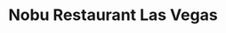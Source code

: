 ---
layout: place
title: Nobu Restaurant Las Vegas
permalink: /nevada/las-vegas/nobu-restaurant-las-vegas.html
stateAbbr: NV
stateName: Nevada
cityName: Las Vegas
seo:
  type: restaurant
  links: null
place_id: ChIJAXK2ZzvEyIAR2ZN4cdxmSjQ
photos:
  - name: >-
      places/ChIJAXK2ZzvEyIAR2ZN4cdxmSjQ/photos/AeeoHcKqOCzz1ZtvHggdUt0m7K-NE-kUz6wlCODKClaDY6rmF2qZFJ0kXwF0AAz8ocfpw5azbfbymTQgQ0ROyiNtvZ8otGbmFq63Ld0Er7zfsUEZQmBuboJxtuuZG6hoq_-V3skJG7FfXAw6abDIM5kP01O08pC5iltX1W00UuiD8B9XHWbrw8d9Br3tMHwL3k8hzTdJYsxfTWoYLzwIcu7W6dNurjkr2lwle-TsEoT2G_nygKJF5L1QceEKbn6Zuw7ZF0xv9Ls8yorFvZF-E0_2rIUj5vybXMYZs5EcoYKeUlj0Cw
    widthPx: 1280
    heightPx: 854
    authorAttributions:
      - displayName: Nobu Restaurant Las Vegas
        uri: https://maps.google.com/maps/contrib/115622628315482886702
        photoUri: >-
          https://lh3.googleusercontent.com/a-/ALV-UjVXCfvqDbcCwESnioWlBgCdycYzhbnxN1r5720d_-Cxthtmwmd1=s100-p-k-no-mo
    flagContentUri: >-
      https://www.google.com/local/imagery/report/?cb_client=maps_api_places.places_api&image_key=!1e10!2sAF1QipMudsW-pzAFhXWkhnfuMjl-la6F0HkUiZoae1R8&hl=en-US
    googleMapsUri: >-
      https://www.google.com/maps/place//data=!3m4!1e2!3m2!1sAF1QipMudsW-pzAFhXWkhnfuMjl-la6F0HkUiZoae1R8!2e10!4m2!3m1!1s0x80c8c43b67b67201:0x344a66dc717893d9
  - name: >-
      places/ChIJAXK2ZzvEyIAR2ZN4cdxmSjQ/photos/AeeoHcKAPvlNlx1sI8YtZx251WzKjnnKcLzQYmS8cM5ECRqoH-gI3SuYtfzYuKDPdVHhk3LE0XsVA_mG3Bm7q3KOWBF6-m5c-v9QVLpILQksn_1JL-ogd8DF8mTH1Cum5T05G5ON2ArSNcvz0NPlizHZ5yiaToYsRGU5zspJi669XhnaTC5CnKGO5YrapABeTfNY_hksMchVpug9RG648Bd6OkfTk0ZZ9NTU9e1hkYtwM7VBbtBPijG4Ov1Fuiv-8KEqmTLuvnKyfCfaLFYvJ3kUQCpiOHeLZTwMkwG3zZ1C69Uf5MJyl69kMpTq5Vj5XX0guwnB5mmgc7bfF-lfsKoJYSyCaJV0Flj36DGMYM9dNJqlpion-UUI3dSKqL_a0DThUtAxHZjhskK3gOBZ080l_oH8p8QZO_v8P9DZPtMcQ_ApFwJ3OTFI-oXeR_XXrg
    widthPx: 4080
    heightPx: 3072
    authorAttributions:
      - displayName: Matt Perrone
        uri: https://maps.google.com/maps/contrib/104985894090564824102
        photoUri: >-
          https://lh3.googleusercontent.com/a-/ALV-UjWdZp_I4P2OXDvK4cl2PHCqK99yGasnW9PyGqrfl4Nn1QpPmbJ8=s100-p-k-no-mo
    flagContentUri: >-
      https://www.google.com/local/imagery/report/?cb_client=maps_api_places.places_api&image_key=!1e10!2sCIABIhAGbzaqYSuekGgFJzIABVil&hl=en-US
    googleMapsUri: >-
      https://www.google.com/maps/place//data=!3m4!1e2!3m2!1sCIABIhAGbzaqYSuekGgFJzIABVil!2e10!4m2!3m1!1s0x80c8c43b67b67201:0x344a66dc717893d9
  - name: >-
      places/ChIJAXK2ZzvEyIAR2ZN4cdxmSjQ/photos/AeeoHcIhTHmG9RCOsy0VDa-ZtxhCZx_1eU-pZUPK06PSuKGLEnBiGAfwjJvUnT45jCRKkTstFGlsjshlsl5Da-PhNTDJCdLVI4LFvTQGqX-h--vSTcRJEEjOO5GtK9nIdjq5dnKHq26xf7d7pUAdfD5td9Pd0gWVkRDbh15HdnadNNeAvpl-GXFTjhC31JQI4aodU5ApyqcD6MgqRFS0aMImpsa8xrpMWqjJxpWdLLOovCQ25Lg4v7_SXTOb-E3iP354txBloE_pnFRMLBJqem45-7Tb2PmYfOXtMXJI-Dtq8HGcww
    widthPx: 1280
    heightPx: 720
    authorAttributions:
      - displayName: Nobu Restaurant Las Vegas
        uri: https://maps.google.com/maps/contrib/115622628315482886702
        photoUri: >-
          https://lh3.googleusercontent.com/a-/ALV-UjVXCfvqDbcCwESnioWlBgCdycYzhbnxN1r5720d_-Cxthtmwmd1=s100-p-k-no-mo
    flagContentUri: >-
      https://www.google.com/local/imagery/report/?cb_client=maps_api_places.places_api&image_key=!1e10!2sAF1QipNLDCXNsMhSUQsVDli9UqtAlGxHOY44J7zg4kqN&hl=en-US
    googleMapsUri: >-
      https://www.google.com/maps/place//data=!3m4!1e2!3m2!1sAF1QipNLDCXNsMhSUQsVDli9UqtAlGxHOY44J7zg4kqN!2e10!4m2!3m1!1s0x80c8c43b67b67201:0x344a66dc717893d9
  - name: >-
      places/ChIJAXK2ZzvEyIAR2ZN4cdxmSjQ/photos/AeeoHcKKUgy3VRHkp_8BsxBm7mIUD0yO86aujzChu4ipP_UEg5WU_3DgfMqV8KdWoNoE57-MrMUYOUraP5d-ZxzhOYgItMWfRk3hhe0KoAescJlQjghs7RG3dg-lpfQ2xc_XIow7a_ChRCbYynmhEneGUaXfO5WFTUqnF6WMCm61P1vxd-9UsrW8QXWQtmvwYQAkVZbbElg5JOmBtogsEdvK7Nh0lC505DofWK1m5fzg2uqidzoV0MpWHdsFrK-5TamNn6IaqLw_9jjPfLuBYGqfmn5rcdALPFXD0qppXq2xCy3rgg
    widthPx: 4200
    heightPx: 2851
    authorAttributions:
      - displayName: Nobu Restaurant Las Vegas
        uri: https://maps.google.com/maps/contrib/115622628315482886702
        photoUri: >-
          https://lh3.googleusercontent.com/a-/ALV-UjVXCfvqDbcCwESnioWlBgCdycYzhbnxN1r5720d_-Cxthtmwmd1=s100-p-k-no-mo
    flagContentUri: >-
      https://www.google.com/local/imagery/report/?cb_client=maps_api_places.places_api&image_key=!1e10!2sAF1QipNRR9mH5txBVdfKPKtqvNmg2w4iGh8y0D7xA6_Y&hl=en-US
    googleMapsUri: >-
      https://www.google.com/maps/place//data=!3m4!1e2!3m2!1sAF1QipNRR9mH5txBVdfKPKtqvNmg2w4iGh8y0D7xA6_Y!2e10!4m2!3m1!1s0x80c8c43b67b67201:0x344a66dc717893d9
  - name: >-
      places/ChIJAXK2ZzvEyIAR2ZN4cdxmSjQ/photos/AeeoHcKCUH_pVCQ9QdNKsBnoHnfT0GpojVf2CitgcnkzqpfyvcR03JbOVgmuS3OT0dNfX1vYpB8ryF3ACdqYJM9HLlHfINz_tqlIaKJY97TaHg3vp-YdE9v8tsm6KD_Hi2EwdMwjk1t_7IQ7bqppSlVMc5hnEx1YqE8QWMGPNIRkwHUPlmLTS7VMMu3sPHBjcPr0Y2cKUuhbflrgU__TDd8_TYNryMmK7zrrImzWijReQ2d6S2UDSPjZh1x4Gm9ieqlD4x9o-WQ6tcxHdhA7EalYz9F77JLzFP5mSBfvaLWIbZAIkJtvuH7QbAiigfo9TRPsx7AKHx5iwUoo_o1l56lRJEWl60LutKmB0XLxWvaLVLnYGQ_enSCiO3L8NOicPBndUWtmDDS9hO2x1ZZFfk9Kk8gh85ct8kDbZQtxdeXtQ3wd9w
    widthPx: 4080
    heightPx: 3072
    authorAttributions:
      - displayName: Matt Perrone
        uri: https://maps.google.com/maps/contrib/104985894090564824102
        photoUri: >-
          https://lh3.googleusercontent.com/a-/ALV-UjWdZp_I4P2OXDvK4cl2PHCqK99yGasnW9PyGqrfl4Nn1QpPmbJ8=s100-p-k-no-mo
    flagContentUri: >-
      https://www.google.com/local/imagery/report/?cb_client=maps_api_places.places_api&image_key=!1e10!2sCIHM0ogKEICAgMCo5vzrQA&hl=en-US
    googleMapsUri: >-
      https://www.google.com/maps/place//data=!3m4!1e2!3m2!1sCIHM0ogKEICAgMCo5vzrQA!2e10!4m2!3m1!1s0x80c8c43b67b67201:0x344a66dc717893d9
  - name: >-
      places/ChIJAXK2ZzvEyIAR2ZN4cdxmSjQ/photos/AeeoHcJbkORysTQvAvFnoj4mE4QQxoX9d9w5QyxOnHIcsZEnVcTgDZtcihU3Ao5fwzbIAzgpjpKAE7wENKWsmLB0afyFZY3M6O2nfiRNxPuLEjXoWKB6JFDa3xor0zA54wgN95pKYPyp6G5QKO0VPwalNQZNIYb1HvHC2T-ZZ7fuYkyfq9RY-gfOjGo8CQIg6PhAV6lySQQSzDqE5QuDp8LLh3I8yJWvuzm8CMERSw98A0Lyk0Kwso2l6xNLn4U1LWXVfam17a3rlAoJv0Qb5xc0dGZvu4ClVGVAqu4-oMou8GSY0xRkCzoRNaJqAOs8TPbShxXE_S510jRbje55wEMGIql3uxKPm1M5LtIX4ef77k6rupBuyWKAtesi_ggEOOKUQYo0FOC_BAviVbwFGqp-4fu3JWJSZViwO-U_UJfgUy1FHw
    widthPx: 4284
    heightPx: 3298
    authorAttributions:
      - displayName: Tejas Vernekar
        uri: https://maps.google.com/maps/contrib/116465904692020219040
        photoUri: >-
          https://lh3.googleusercontent.com/a-/ALV-UjXMvQtOfO8RL-yT9Vs8VO7aq39UDfYYB-gOnkzqqy4FsXfFwq1g=s100-p-k-no-mo
    flagContentUri: >-
      https://www.google.com/local/imagery/report/?cb_client=maps_api_places.places_api&image_key=!1e10!2sCIHM0ogKEICAgIDf4rGhfg&hl=en-US
    googleMapsUri: >-
      https://www.google.com/maps/place//data=!3m4!1e2!3m2!1sCIHM0ogKEICAgIDf4rGhfg!2e10!4m2!3m1!1s0x80c8c43b67b67201:0x344a66dc717893d9
  - name: >-
      places/ChIJAXK2ZzvEyIAR2ZN4cdxmSjQ/photos/AeeoHcJn-MWElVKj-XG9CsfDq0fMydbgmtfKFLXWCrKgo7wVaSx49mk9vPd5gaMlm-ZkZ2L2B8xV3c1N1Sx-mGYmxvBFf6MLFwOwBbHOgr1t3-cN8V5ip8GZMCtLq92E7j8fMLGoAuxCzQuCCVTLxDhG-_Ss6bd4Pp6mgVKNBhAlQpIlJQI-SODFLzmkGgRvpUGDm4us8Sau_znRrfRY-VGCX4PCBx43eVLLQrDzSswbklGILjl2Coubu9szrXuzXtxpd02IrEk-fsr7Wr5yl9rwGNPVWUV_Zobut367R_yeYpOsRqKOVnOAMLV1oFP21ef4L_felGa1zXpADAI6OmAkC8vklLXUCgo8i4jRUFh_IUZXIRaNrgJu9JszLdhU47RHB5Eb7CPY8VjjA2Xuxag_GuFNVD6nvO_HsyLfNnZ5o4EosA
    widthPx: 4000
    heightPx: 2252
    authorAttributions:
      - displayName: Ed Hu
        uri: https://maps.google.com/maps/contrib/103951344105373574062
        photoUri: >-
          https://lh3.googleusercontent.com/a-/ALV-UjWFl-rfNFbdgnuvwcrYqns7F-0OLwgaBMU2EszYI5VW7mWKGNgz8Q=s100-p-k-no-mo
    flagContentUri: >-
      https://www.google.com/local/imagery/report/?cb_client=maps_api_places.places_api&image_key=!1e10!2sCIHM0ogKEICAgIDjgvvvfA&hl=en-US
    googleMapsUri: >-
      https://www.google.com/maps/place//data=!3m4!1e2!3m2!1sCIHM0ogKEICAgIDjgvvvfA!2e10!4m2!3m1!1s0x80c8c43b67b67201:0x344a66dc717893d9
  - name: >-
      places/ChIJAXK2ZzvEyIAR2ZN4cdxmSjQ/photos/AeeoHcJiYvzHxyziYTKMDkEfQOh6TFnNBoxdtSJnoh1jsdkdTCt6wMoKNGKQGsBN4TuzdHojAaO4M7mr6-Ubpr5hzcMVYua6rGDr7qWg9nWYeA6uFs6_U0EHUQxb0TprCwpmKEcg4pHHjJmG5ZZ1MS0TDXPrbYp9ScFSdN46o-j2J8CwNX_mwaltxwHISSexsuIytz6Yo7aoFuqbGj-xUiwh3oZASl6YN5Wop8QkFXBFpb1hbra2elWFJ8BzAn2NRe04pYKdmtnR9UuXM-bbn2POhIiZNqeSf7wph8vCI9X-BRA6hcb_YdAQZT1pEwypzAVLdXkdVfPck_u_XGSKuyvU9XrIljhn4ulrG8Td2Il35HsPJ6K2xtN6DLnL87zcP1qOTMFF5k_XplxbBYz-DhlcHxfYoIX53ZdZ5vJZkY69cM_oSw
    widthPx: 3890
    heightPx: 3890
    authorAttributions:
      - displayName: DS B
        uri: https://maps.google.com/maps/contrib/116713398809185933921
        photoUri: >-
          https://lh3.googleusercontent.com/a/ACg8ocKBjf6smCS6GKQrS4KvO2758B41nnNwFPqouo8rbb66MKP0ZQ=s100-p-k-no-mo
    flagContentUri: >-
      https://www.google.com/local/imagery/report/?cb_client=maps_api_places.places_api&image_key=!1e10!2sCIHM0ogKEICAgID38o3qdQ&hl=en-US
    googleMapsUri: >-
      https://www.google.com/maps/place//data=!3m4!1e2!3m2!1sCIHM0ogKEICAgID38o3qdQ!2e10!4m2!3m1!1s0x80c8c43b67b67201:0x344a66dc717893d9
  - name: >-
      places/ChIJAXK2ZzvEyIAR2ZN4cdxmSjQ/photos/AeeoHcKNE59w6RkuEkM_RY7SeahZ_e4L0UDiyhgBAoVauAauJrYb-HMNabNxSrOh8yyLnke6QZL_CvMI7ldIRZ9HZYa-H355mG5rrjW1Gq6rydS5QTODcqBzSiynbBhJm3xklBBekXciS6W9UvWIFyU51xlPgmLptHj9-N_806G6sKqpvMCfBksZGMyClMu-GpaF20UAwGqrkstIto7nYfedyB34t0dL1VNkpNpiq4g3puQOoaugoTEQ8ywVv_YKdBC0rd7uyiC0_WpSuJMP8P_GuV9_xLUsZZwyCOZ-42F8SXfCZH6HOOIkb4pFaL5XRzUQvEbN0ACAhKu5ZQSFxVbgYIlP3vpex65pLgHAenuMD0-_mYvq1mXiq_j2iZY6I6MkRBksruBMUfn6oaZf2G4a_174nDeUj68amJSvN9dFaeEtj5k9
    widthPx: 3600
    heightPx: 4800
    authorAttributions:
      - displayName: Sarkis Mazmanian
        uri: https://maps.google.com/maps/contrib/104991956741758357585
        photoUri: >-
          https://lh3.googleusercontent.com/a/ACg8ocKXVaGjObY8mKHmWmPi6RmwDId9EjIIBurTUCZI0vZ6dDZUgQ=s100-p-k-no-mo
    flagContentUri: >-
      https://www.google.com/local/imagery/report/?cb_client=maps_api_places.places_api&image_key=!1e10!2sCIHM0ogKEICAgICr9pjAwQE&hl=en-US
    googleMapsUri: >-
      https://www.google.com/maps/place//data=!3m4!1e2!3m2!1sCIHM0ogKEICAgICr9pjAwQE!2e10!4m2!3m1!1s0x80c8c43b67b67201:0x344a66dc717893d9
  - name: >-
      places/ChIJAXK2ZzvEyIAR2ZN4cdxmSjQ/photos/AeeoHcJBY5B_INfeYUZVHe1KRxGRGuhyF0iSR0Q2TM90LapDjYyp1QF2TfDNQyXXwF1JHif9C9QDtKpvpHaZrWnIndtu8WmIkc_sE6bimXLyowYOVrrGEuVRRb30KYmNUtPALl5NfAaySpfha3Q4sA7VuiGGUXJRVneuGLj00oGJGO6_JXhAg2vH1NPrRawwJarQNzhbAwBmE62IFkEaqOerdLDEZQzuIg9ZjzbP_GmIQvJ7w9o9yRt8nGAzvfVpMzVJEm-0qE1SCE6j048BSuaPBrW7GHwFk1CRMAYs01hkgyOi_HFma8zF2x6iIK-F43Pz7zgsq4RB5FiNF6qbRTJtTA6GiPug14YPiYFPYbG36AyZdwZL3Xc6O2mrjyxBOl99XVybrA44NloUsy6fFytrB_us_lXiGco2WnS2rSpOehk
    widthPx: 4800
    heightPx: 3600
    authorAttributions:
      - displayName: Nadir Bhuiyan
        uri: https://maps.google.com/maps/contrib/110770839603739493326
        photoUri: >-
          https://lh3.googleusercontent.com/a-/ALV-UjU5HkOxT_aogcQzCvwI2X5JnzQo1oCWXXHQSV6WKsP-xMnq02jQ=s100-p-k-no-mo
    flagContentUri: >-
      https://www.google.com/local/imagery/report/?cb_client=maps_api_places.places_api&image_key=!1e10!2sCIHM0ogKEICAgICr6MCkfA&hl=en-US
    googleMapsUri: >-
      https://www.google.com/maps/place//data=!3m4!1e2!3m2!1sCIHM0ogKEICAgICr6MCkfA!2e10!4m2!3m1!1s0x80c8c43b67b67201:0x344a66dc717893d9
address: 3570 Las Vegas Blvd S, Las Vegas, NV 89109, USA
street: 3570 Las Vegas Blvd S
city: Las Vegas
state: NV
zip: '89109'
country: USA
neighborhood: null
latitude: '36.116849'
longitude: '-115.175310'
accessibility_options:
  wheelchairAccessibleParking: true
  wheelchairAccessibleEntrance: true
  wheelchairAccessibleRestroom: true
  wheelchairAccessibleSeating: true
business_status: OPERATIONAL
name: Nobu Restaurant Las Vegas
google_maps_links:
  directionsUri: >-
    https://www.google.com/maps/dir//''/data=!4m7!4m6!1m1!4e2!1m2!1m1!1s0x80c8c43b67b67201:0x344a66dc717893d9!3e0
  placeUri: https://maps.google.com/?cid=3767937135231407065
  writeAReviewUri: >-
    https://www.google.com/maps/place//data=!4m3!3m2!1s0x80c8c43b67b67201:0x344a66dc717893d9!12e1
  reviewsUri: >-
    https://www.google.com/maps/place//data=!4m4!3m3!1s0x80c8c43b67b67201:0x344a66dc717893d9!9m1!1b1
  photosUri: >-
    https://www.google.com/maps/place//data=!4m3!3m2!1s0x80c8c43b67b67201:0x344a66dc717893d9!10e5
primary_type: Japanese Restaurant
opening_hours:
  regular: null
  current: null
secondary_opening_hours:
  regular:
    weekdayDescriptions: null
    type: null
  current:
    weekdayDescriptions: null
    type: null
phone: null
price_level: null
price_range: null
rating: null
rating_count: 0
website: null
description: >-
  Discover Nobu in Las Vegas, NV$$$Nobu Restaurant in Las Vegas, NV, stands as
  an upscale dining spot nestled inside Caesars Palace, offering a refined take
  on Japanese cuisine that appeals to sushi enthusiasts and food lovers alike.
  This elegant venue features an array of fresh Japanese fare, including
  creative tasting menus that highlight bold flavors and high-quality
  ingredients, making it a go-to for those seeking top-rated sushi restaurants
  in the area. The atmosphere combines sophistication with modern design,
  providing a seamless blend of comfort and style for an unforgettable meal.
  Patrons can also savor a selection of cocktails and sake, enhancing the
  overall experience in this premier Japanese place near me.
generative_summary: >-
  Discover Nobu in Las Vegas, NV$$$Nobu Restaurant in Las Vegas, NV, stands as
  an upscale dining spot nestled inside Caesars Palace, offering a refined take
  on Japanese cuisine that appeals to sushi enthusiasts and food lovers alike.
  This elegant venue features an array of fresh Japanese fare, including
  creative tasting menus that highlight bold flavors and high-quality
  ingredients, making it a go-to for those seeking top-rated sushi restaurants
  in the area. The atmosphere combines sophistication with modern design,
  providing a seamless blend of comfort and style for an unforgettable meal.
  Patrons can also savor a selection of cocktails and sake, enhancing the
  overall experience in this premier Japanese place near me.
generative_disclosure: Summarized by AI using the Grok-3-Mini model.
reviews: null
review_summary: >-
  Visitor Feedback on Nobu$$$Folks checking out this popular sushi restaurant
  often rave about the tasty dishes like the flavorful Black Cod with Miso and
  crispy Rock Shrimp Tempura, which really hit the spot for Japanese food fans.
  Many highlight the sleek, welcoming vibe and the attentive service that makes
  every visit feel special and well-coordinated. Visitors appreciate the
  knowledgeable staff who help guide choices, adding to the enjoyable dining
  atmosphere without any fuss. While some note that the prices lean toward the
  higher end, the consistent quality and delicious flavors make it a worthwhile
  treat for those craving the best sushi experiences. Overall, it's a solid pick
  for anyone looking for reliable, satisfying meals in a lively setting.
review_disclosure: Summarized by AI using the Grok-3-Mini model.
parking_options: null
payment_options: null
allow_dogs: null
curbside_pickup: null
delivery: null
dine_in: null
good_for_children: null
good_for_groups: null
good_for_sports: null
live_music: null
menu_for_children: null
outdoor_seating: null
reservable: null
restroom: null
serves_beer: null
serves_breakfast: null
serves_brunch: null
serves_cocktails: null
serves_coffee: null
serves_dinner: null
serves_dessert: null
serves_lunch: null
serves_vegetarian_food: null
serves_wine: null
takeout: null
update_category: pro
places_description: null

---